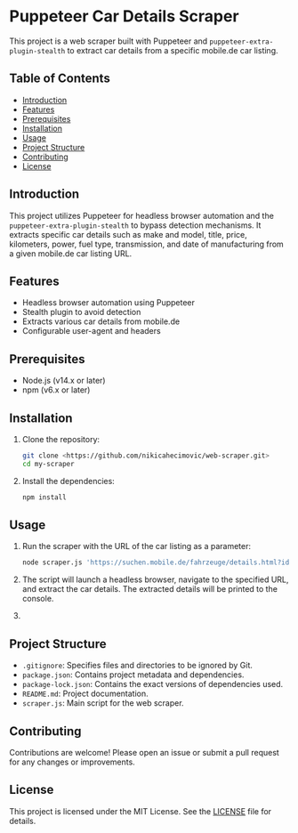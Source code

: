 # Puppeteer Car Details Scraper

This project is a web scraper built with Puppeteer and `puppeteer-extra-plugin-stealth` to extract car details from a specific mobile.de car listing.

## Table of Contents

- [Introduction](#introduction)
- [Features](#features)
- [Prerequisites](#prerequisites)
- [Installation](#installation)
- [Usage](#usage)
- [Project Structure](#project-structure)
- [Contributing](#contributing)
- [License](#license)

## Introduction

This project utilizes Puppeteer for headless browser automation and the `puppeteer-extra-plugin-stealth` to bypass detection mechanisms. It extracts specific car details such as make and model, title, price, kilometers, power, fuel type, transmission, and date of manufacturing from a given mobile.de car listing URL.

## Features

- Headless browser automation using Puppeteer
- Stealth plugin to avoid detection
- Extracts various car details from mobile.de
- Configurable user-agent and headers

## Prerequisites

- Node.js (v14.x or later)
- npm (v6.x or later)

## Installation

1. Clone the repository:
    ```sh
    git clone <https://github.com/nikicahecimovic/web-scraper.git>
    cd my-scraper
    ```

2. Install the dependencies:
    ```sh
    npm install
    ```

## Usage

1. Run the scraper with the URL of the car listing as a parameter:
    ```sh
    node scraper.js 'https://suchen.mobile.de/fahrzeuge/details.html?id=.....'
    ```

2. The script will launch a headless browser, navigate to the specified URL, and extract the car details. The extracted details will be printed to the console.
3. 
## Project Structure

- `.gitignore`: Specifies files and directories to be ignored by Git.
- `package.json`: Contains project metadata and dependencies.
- `package-lock.json`: Contains the exact versions of dependencies used.
- `README.md`: Project documentation.
- `scraper.js`: Main script for the web scraper.

## Contributing

Contributions are welcome! Please open an issue or submit a pull request for any changes or improvements.

## License

This project is licensed under the MIT License. See the [LICENSE](LICENSE) file for details.
